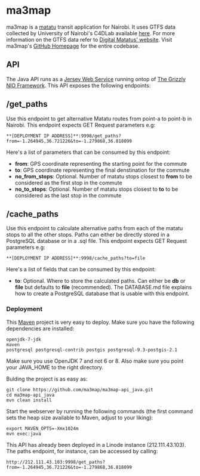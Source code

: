 # ma3map
 
ma3map is a [matatu](http://en.wikipedia.org/wiki/Matatu) transit application for Nairobi. It uses GTFS data collected by University of Nairobi's C4DLab available [here](http://www.gtfs-data-exchange.com/agency/university-of-nairobi-c4dlab/). For more information on the GTFS data refer to [Digital Matatus' website](http://www.digitalmatatus.com/). Visit ma3map's [GitHub Homepage](https://www.github.com/ma3map) for the entire codebase.

## API

The Java API runs as a [Jersey Web Service](https://jersey.java.net) running ontop of [The Grizzly NIO Framework](https://grizzly.java.net). This API exposes the following endpoints:

/get_paths
---------

Use this endpoint to get alternative Matatu routes from point-a to point-b in Nairobi. This endpoint expects GET Request parameters e.g:

    **[DEPLOYMENT IP ADDRESS]**:9998/get_paths?from=-1.264945,36.721226&to=-1.279868,36.818099

Here's a list of parameters that can be consumed by this endpoint:

* **from**: GPS coordinate representing the starting point for the commute
* **to**: GPS coordinate representing the final denstination for the commute
* **no_from_stops**: Optional. Number of matatu stops closest to **from** to be considered as the first stop in the commute
* **no_to_stops**: Optional. Number of matatu stops closest to **to** to be considered as the last stop in the commute


/cache_paths
---------

Use this endpoint to calculate alternative paths from each of the matatu stops to all the other stops. Paths can either be directly stored in a PostgreSQL database or in a .sql file. This endpoint expects GET Request parameters e.g:

    **[DEPLOYMENT IP ADDRESS]**:9998/cache_paths?to=file

Here's a list of fields that can be consumed by this endpoint:

* **to**: Optional. Where to store the calculated paths. Can either be **db** or **file** but defaults to **file** (recommended). The DATABASE.md file explains how to create a PostgreSQL database that is usable with this endpoint.


### Deployment

This [Maven](https://maven.apache.org) project is very easy to deploy. Make sure you have the following dependencies are installed:

    openjdk-7-jdk
    maven
    postgresql postgresql-contrib postgis postgresql-9.3-postgis-2.1

Make sure you use OpenJDK 7 and not 6 or 8. Also make sure you point your JAVA_HOME to the right directory.

Bulding the project is as easy as:

    git clone https://github.com/ma3map/ma3map-api_java.git
    cd ma3map-api_java 
    mvn clean install

Start the webserver by running the following commands (the first command sets the heap size available to Maven, adjust to your liking):

    export MAVEN_OPTS=-Xmx1024m
    mvn exec:java

This API has already been deployed in a Linode instance (212.111.43.103). The paths endpoint, for instance, can be accessed by calling:

    http://212.111.43.103:9998/get_paths?from=-1.264945,36.721226&to=-1.279868,36.818099

